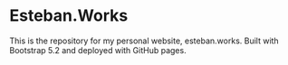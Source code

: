# Esteban.Works

This is the repository for my personal website, esteban.works. Built with Bootstrap 5.2 and deployed with GitHub pages.